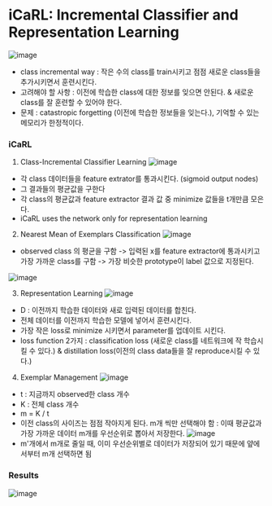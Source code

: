 # iCaRL: Incremental Classifier and Representation Learning

![image](https://user-images.githubusercontent.com/70581043/178671672-c1874c6d-466d-4022-85f4-543c604b5186.png)
- class incremental way : 작은 수의 class를 train시키고 점점 새로운 class들을 추가시키면서 훈련시킨다.
- 고려해야 할 사항 : 이전에 학습한 class에 대한 정보를 잊으면 안된다. & 새로운 class를 잘 훈련할 수 있어야 한다.
- 문제 : catastropic forgetting (이전에 학습한 정보들을 잊는다.), 기억할 수 있는 메모리가 한정적이다.


### iCaRL
1. Class-Incremental Classifier Learning
![image](https://user-images.githubusercontent.com/70581043/178672677-f82701b9-a169-499f-8702-3f9ccb335d23.png)
- 각 class 데이터들을 feature extrator를 통과시킨다. (sigmoid output nodes)
- 그 결과들의 평균값을 구한다
- 각 class의 평균값과 feature extractor 결과 값 중 minimize 값들을 t개만큼 모은다.
- iCaRL uses the network only for representation learning

2. Nearest Mean of Exemplars Classification
![image](https://user-images.githubusercontent.com/70581043/178673911-c05c3cae-ad39-489b-9761-3dcfa17e7bba.png)
- observed class 의 평균을 구함 -> 입력된 x를 feature extractor에 통과시키고 가장 가까운 class를 구함 -> 가장 비슷한 prototype이 label 값으로 지정된다.

![image](https://user-images.githubusercontent.com/70581043/178677819-2004445e-5519-4627-b007-4e52cd523e43.png)

3. Representation Learning
![image](https://user-images.githubusercontent.com/70581043/178674383-25724c19-e176-49a7-a38e-70b44cd409e9.png)
- D : 이전까지 학습한 데이터와 새로 입력된 데이터를 합친다.
- 전체 데이터를 이전까지 학습한 모델에 넣어서 훈련시킨다.
- 가장 작은 loss로 minimize 시키면서 parameter를 업데이트 시킨다.
- loss function 2가지 : classification loss (새로운 class를 네트워크에 작 학습시킬 수 있다.) & distillation loss(이전의 class data들을 잘 reproduce시킬 수 있다.)

4. Exemplar Management
![image](https://user-images.githubusercontent.com/70581043/178675613-ea1b1bcb-089e-4d1c-a573-1829ca1fd240.png)
- t : 지금까지 observed한 class 개수
- K : 전체 class 개수
- m = K / t
- 이전 class의 사이즈는 점점 작아지게 된다. m개 씩만 선택해야 함 : 이때 평균값과 가장 가까운 데이터 m개를 우선순위로 뽑아서 저장한다.
![image](https://user-images.githubusercontent.com/70581043/178675634-2bf15a78-b717-4062-9750-02f6826729e6.png)
- m'개에서 m개로 줄일 때, 이미 우선순위별로 데이터가 저장되어 있기 때문에 얖에서부터 m개 선택하면 됨

### Results
![image](https://user-images.githubusercontent.com/70581043/178677289-cbc0cbdf-698f-430e-b0e6-b679475ba9ff.png)

